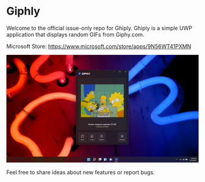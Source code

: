 # Giphly

Welcome to the official issue-only repo for Ghiply. Ghiply is a simple UWP application that displays random GIFs from Giphy.com.

Microsoft Store: https://www.microsoft.com/store/apps/9N56WT41PXMN

![](images/GiphlyHero.png)

Feel free to share ideas about new features or report bugs.